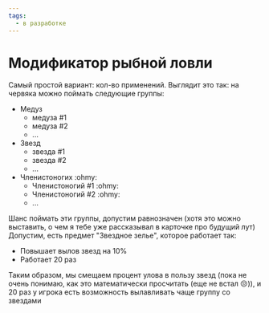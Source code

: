 ```yaml
---
tags:
  - в разработке
---
```


# Модификатор рыбной ловли
Самый простой вариант: кол-во применений. Выглядит это так:
на червяка можно поймать следующие группы:

* Медуз
    * медуза #1
    * медуза #2
    * ...
* Звезд
    * звезда #1
    * звезда #2
    * ...
* Членистоногих :ohmy:
    * Членистоногий #1 :ohmy:
    * Членистоногий #2 :ohmy:
    * ...

Шанс поймать эти группы, допустим равнозначен (хотя это можно выставить, о чем я тебе уже рассказывал в карточке про будущий лут)
Допустим, есть предмет "Звездное зелье", которое работает так:

* Повышает вылов звезд на 10%
* Работает 20 раз

Таким образом, мы смещаем процент улова в пользу звезд (пока не очень понимаю, как это математически просчитать (еще не встал :unamused:)), и 20 раз у игрока есть возможность вылавливать чаще группу со звездами

